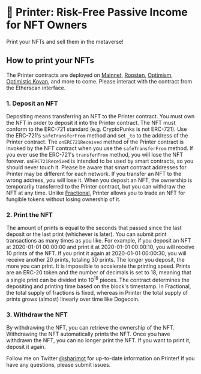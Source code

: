 # 🌊 Printer: Risk-Free Passive Income for NFT Owners
Print your NFTs and sell them in the metaverse!

## How to print your NFTs

The Printer contracts are deployed on [Mainnet](https://etherscan.io/address/0xF810d0268F6E7f2c893f0dd5Dd1eA6797db40cEC), [Ropsten](https://ropsten.etherscan.io/address/0xF810d0268F6E7f2c893f0dd5Dd1eA6797db40cEC), [Optimism](https://optimistic.etherscan.io/address/0xF810d0268F6E7f2c893f0dd5Dd1eA6797db40cEC), [Optimistic Kovan](https://kovan-optimistic.etherscan.io/address/0xF810d0268F6E7f2c893f0dd5Dd1eA6797db40cEC), and more to come.
Please interact with the contract from the Etherscan interface.

### 1. Deposit an NFT

Depositing means transferring an NFT to the Printer contract.
You must own the NFT in order to deposit it into the Printer contract.
The NFT must conform to the ERC-721 standard (e.g. CryptoPunks is not ERC-721).
Use the ERC-721's `safeTransferFrom` method and set `_to` to the address of the Printer contract.
The `onERC721Received` method of the Printer contract is invoked by the NFT contract when you use the `safeTransferFrom` method.
If you ever use the ERC-721's `transferFrom` method, you will lose the NFT forever.
`onERC721Received` is intended to be used by smart contracts, so you should never touch it.
Please be aware that smart contract addresses for Printer may be different for each network.
If you transfer an NFT to the wrong address, you will lose it.
When you deposit an NFT, the ownership is temporarily transferred to the Printer contract, but you can withdraw the NFT at any time.
Unlike [Fractional](https://fractional.art/), Printer allows you to trade an NFT for fungible tokens without losing ownership of it.

### 2. Print the NFT

The amount of prints is equal to the seconds that passed since the last deposit or the last print (whichever is later).
You can submit print transactions as many times as you like.
For example, if you deposit an NFT at 2020-01-01 00:00:00 and print it at 2020-01-01 00:00:10, you will receive 10 prints of the NFT.
If you print it again at 2020-01-01 00:00:30, you will receive another 20 prints, totaling 30 prints.
The longer you deposit, the more you can print.
It is impossible to accelerate the printing speed.
Prints are an ERC-20 token and the number of decimals is set to 18, meaning that a single print can be divided into 10<sup>18</sup> pieces.
The contract determines the depositing and printing time based on the block's timestamp.
In Fractional, the total supply of fractions is fixed, whereas in Printer the total supply of prints grows (almost) linearly over time like Dogecoin.

### 3. Withdraw the NFT

By withdrawing the NFT, you can retrieve the ownership of the NFT.
Withdrawing the NFT automatically prints the NFT.
Once you have withdrawn the NFT, you can no longer print the NFT.
If you want to print it, deposit it again.

Follow me on Twitter [@sharimot](https://twitter.com/sharimot) for up-to-date information on Printer!
If you have any questions, please submit issues.
